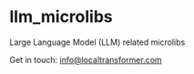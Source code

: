 # llm_microlibs
Large Language Model (LLM) related microlibs

Get in touch: info@localtransformer.com 